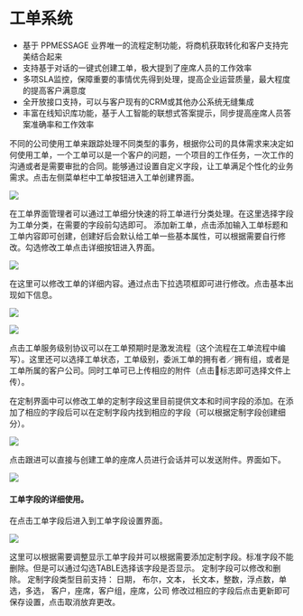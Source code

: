 # 工单系统
- 基于 PPMESSAGE 业界唯一的流程定制功能，将商机获取转化和客户支持完美结合起来
- 支持基于对话的一键式创建工单，极大提到了座席人员的工作效率
- 多项SLA监控，保障重要的事情优先得到处理，提高企业运营质量，最大程度的提高客户满意度
- 全开放接口支持，可以与客户现有的CRM或其他办公系统无缝集成
- 丰富在线知识库功能，基于人工智能的联想式答案提示，同步提高座席人员答案准确率和工作效率

不同的公司使用工单来跟踪处理不同类型的事务，根据你公司的具体需求来决定如何使用工单，一个工单可以是一个客户的问题，一个项目的工作任务，一次工作的沟通或者是需要审批的合同。能够通过设置自定义字段，让工单满足个性化的业务需求。点击左侧菜单栏中工单按钮进入工单创建界面。

![](https://upload-images.jianshu.io/upload_images/12406336-2843f989267000a5.png?imageMogr2/auto-orient/strip%7CimageView2/2/w/1240)

在工单界面管理者可以通过工单细分快速的将工单进行分类处理。在这里选择字段为工单分类，在需要的字段前勾选即可。
添加新工单，点击添加输入工单标题和工单内容即可创建，创建好后会默认给工单一些基本属性，可以根据需要自行修改。勾选修改工单点击详细按钮进入界面。

![](https://upload-images.jianshu.io/upload_images/12406336-be196d621bf05161.png?imageMogr2/auto-orient/strip%7CimageView2/2/w/1240)

在这里可以修改工单的详细内容。通过点击下拉选项框即可进行修改。点击基本出现如下信息。

![](https://upload-images.jianshu.io/upload_images/12406336-1919124199c83c9e.png?imageMogr2/auto-orient/strip%7CimageView2/2/w/1240)

![](https://upload-images.jianshu.io/upload_images/12406336-2db2039a356f0fff.png?imageMogr2/auto-orient/strip%7CimageView2/2/w/1240)

点击工单服务级别协议可以在工单预期时是激发流程（这个流程在工单流程中编写）。这里还可以选择工单状态，工单级别，委派工单的拥有者／拥有组，或者是工单所属的客户公司。同时工单可已上传相应的附件（点击📎标志即可选择文件上传）。

在定制界面中可以修改工单的定制字段这里目前提供文本和时间字段的添加。在添加了相应的字段后可以在定制字段内找到相应的字段（可以根据定制字段创建细分）。

![](https://upload-images.jianshu.io/upload_images/12406336-698ce8cfa64f7655.png?imageMogr2/auto-orient/strip%7CimageView2/2/w/1240)

点击跟进可以直接与创建工单的座席人员进行会话并可以发送附件。界面如下。

![](https://upload-images.jianshu.io/upload_images/12406336-062ed6ffdff453bb.png?imageMogr2/auto-orient/strip%7CimageView2/2/w/1240)

#### 工单字段的详细使用。

在点击工单字段后进入到工单字段设置界面。

![](https://upload-images.jianshu.io/upload_images/12406336-cdd0f2d560ecf856.png?imageMogr2/auto-orient/strip%7CimageView2/2/w/1240)

这里可以根据需要调整显示工单字段并可以根据需要添加定制字段。标准字段不能删除。但是可以通过勾选TABLE选择该字段是否显示。
定制字段可以修改和删除。
定制字段类型目前支持：
日期， 布尔，文本， 长文本，整数，浮点数，单选，多选， 客户，座席，客户组，座席，公司
修改过相应的字段后点击更新即可保存设置，点击取消放弃更改。









